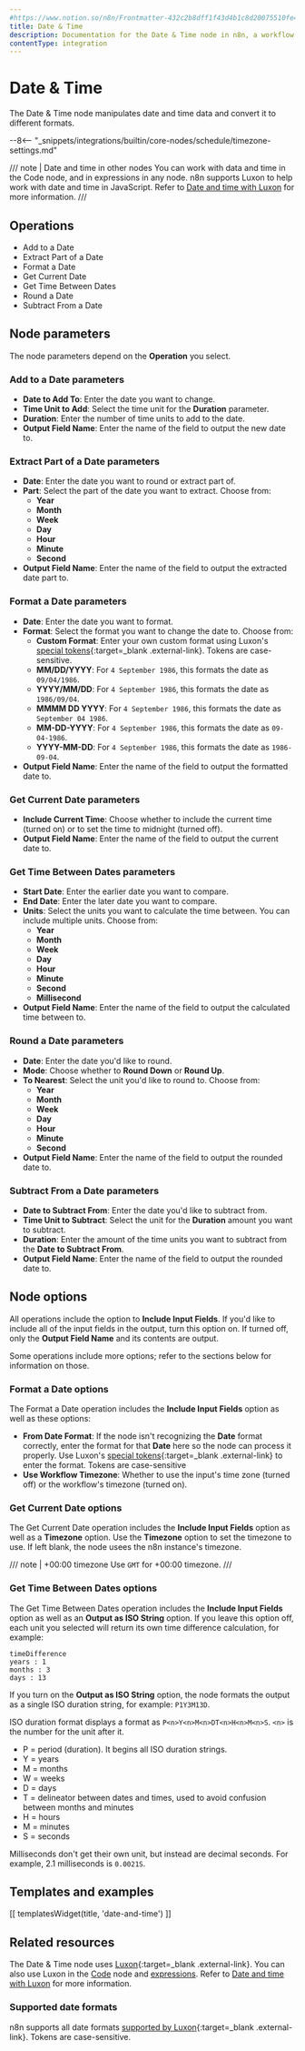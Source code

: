 ```yaml
---
#https://www.notion.so/n8n/Frontmatter-432c2b8dff1f43d4b1c8d20075510fe4
title: Date & Time
description: Documentation for the Date & Time node in n8n, a workflow automation platform. Includes guidance on usage, and links to examples.
contentType: integration
---
```


# Date & Time

The Date & Time node manipulates date and time data and convert it to different formats.

--8<-- "_snippets/integrations/builtin/core-nodes/schedule/timezone-settings.md"

/// note | Date and time in other nodes
You can work with data and time in the Code node, and in expressions in any node. n8n supports Luxon to help work with date and time in JavaScript. Refer to [Date and time with Luxon](/code/cookbook/luxon/) for more information.
///

## Operations

* Add to a Date
* Extract Part of a Date
* Format a Date
* Get Current Date
* Get Time Between Dates
* Round a Date
* Subtract From a Date

## Node parameters

The node parameters depend on the **Operation** you select.

### Add to a Date parameters

* **Date to Add To**: Enter the date you want to change.
* **Time Unit to Add**: Select the time unit for the **Duration** parameter.
* **Duration**: Enter the number of time units to add to the date.
* **Output Field Name**: Enter the name of the field to output the new date to.

### Extract Part of a Date parameters

* **Date**: Enter the date you want to round or extract part of.
* **Part**: Select the part of the date you want to extract. Choose from:
    * **Year**
    * **Month**
    * **Week**
    * **Day**
    * **Hour**
    * **Minute**
    * **Second**
* **Output Field Name**: Enter the name of the field to output the extracted date part to.

### Format a Date parameters

* **Date**: Enter the date you want to format.
* **Format**: Select the format you want to change the date to. Choose from:
    * **Custom Format**: Enter your own custom format using Luxon's [special tokens](https://moment.github.io/luxon/#/formatting?id=table-of-tokens){:target=_blank .external-link}. Tokens are case-sensitive.
    * **MM/DD/YYYY**: For `4 September 1986`, this formats the date as `09/04/1986`.
    * **YYYY/MM/DD**: For `4 September 1986`, this formats the date as `1986/09/04`.
    * **MMMM DD YYYY**: For `4 September 1986`, this formats the date as `September 04 1986`.
    * **MM-DD-YYYY**: For `4 September 1986`, this formats the date as `09-04-1986`.
    * **YYYY-MM-DD**: For `4 September 1986`, this formats the date as `1986-09-04`.
* **Output Field Name**: Enter the name of the field to output the formatted date to.

### Get Current Date parameters

* **Include Current Time**: Choose whether to include the current time (turned on) or to set the time to midnight (turned off).
* **Output Field Name**: Enter the name of the field to output the current date to.

### Get Time Between Dates parameters

* **Start Date**: Enter the earlier date you want to compare.
* **End Date**: Enter the later date you want to compare.
* **Units**: Select the units you want to calculate the time between. You can include multiple units. Choose from:
    * **Year**
    * **Month**
    * **Week**
    * **Day**
    * **Hour**
    * **Minute**
    * **Second**
    * **Millisecond**
* **Output Field Name**: Enter the name of the field to output the calculated time between to.

### Round a Date parameters

* **Date**: Enter the date you'd like to round.
* **Mode**: Choose whether to **Round Down** or **Round Up**.
* **To Nearest**: Select the unit you'd like to round to. Choose from:
    * **Year**
    * **Month**
    * **Week**
    * **Day**
    * **Hour**
    * **Minute**
    * **Second**
* **Output Field Name**: Enter the name of the field to output the rounded date to.

### Subtract From a Date parameters

* **Date to Subtract From**: Enter the date you'd like to subtract from.
* **Time Unit to Subtract**: Select the unit for the **Duration** amount you want to subtract.
* **Duration**: Enter the amount of the time units you want to subtract from the **Date to Subtract From**.
* **Output Field Name**: Enter the name of the field to output the rounded date to.

## Node options

All operations include the option to **Include Input Fields**. If you'd like to include all of the input fields in the output, turn this option on. If turned off, only the **Output Field Name** and its contents are output.

Some operations include more options; refer to the sections below for information on those.

### Format a Date options

The Format a Date operation includes the **Include Input Fields** option as well as these options:

* **From Date Format**: If the node isn't recognizing the **Date** format correctly, enter the format for that **Date** here so the node can process it properly. Use Luxon's [special tokens](https://moment.github.io/luxon/#/formatting?id=table-of-tokens){:target=_blank .external-link} to enter the format. Tokens are case-sensitive
* **Use Workflow Timezone**: Whether to use the input's time zone (turned off) or the workflow's timezone (turned on).

### Get Current Date options

The Get Current Date operation includes the **Include Input Fields** option as well as a **Timezone** option. Use the **Timezone** option to set the timezone to use. If left blank, the node usees the n8n instance's timezone.

/// note | +00:00 timezone
Use `GMT` for +00:00 timezone.
///

### Get Time Between Dates options

The Get Time Between Dates operation includes the **Include Input Fields** option as well as an **Output as ISO String** option. If you leave this option off, each unit you selected will return its own time difference calculation, for example:

    timeDifference
    years : 1
    months : 3
    days : 13

If you turn on the **Output as ISO String** option, the node formats the output as a single ISO duration string, for example: `P1Y3M13D`.

ISO duration format displays a format as `P<n>Y<n>M<n>DT<n>H<n>M<n>S`. `<n>` is the number for the unit after it.

* P = period (duration). It begins all ISO duration strings.
* Y = years
* M = months
* W = weeks
* D = days
* T = delineator between dates and times, used to avoid confusion between months and minutes
* H = hours
* M = minutes
* S = seconds

Milliseconds don't get their own unit, but instead are decimal seconds. For example, 2.1 milliseconds is `0.0021S`.

## Templates and examples

<!-- see https://www.notion.so/n8n/Pull-in-templates-for-the-integrations-pages-37c716837b804d30a33b47475f6e3780 -->
[[ templatesWidget(title, 'date-and-time') ]]

## Related resources

The Date & Time node uses [Luxon](https://moment.github.io/luxon){:target=_blank .external-link}. You can also use Luxon in the [Code](/code/code-node/) node and [expressions](/code/expressions/). Refer to [Date and time with Luxon](/code/cookbook/luxon/) for more information.

### Supported date formats

n8n supports all date formats [supported by Luxon](https://moment.github.io/luxon/#/formatting?id=table-of-tokens){:target=_blank .external-link}. Tokens are case-sensitive.
